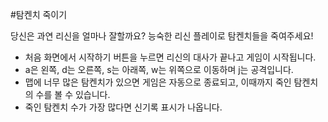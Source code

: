 #탐켄치 죽이기

당신은 과연 리신을 얼마나 잘할까요?
능숙한 리신 플레이로 탐켄치들을 죽여주세요!

* 처음 화면에서 시작하기 버튼을 누르면 리신의 대사가 끝나고 게임이 시작됩니다.
* a은 왼쪽, d는 오른쪽, s는 아래쪽, w는 위쪽으로 이동하며 j는 공격입니다.
* 맵에 너무 많은 탐켄치가 있으면 게임은 자동으로 종료되고, 이때까지 죽인 탐켄치의 수를 볼 수 있습니다.
* 죽인 탐켄치 수가 가장 많다면 신기록 표시가 나옵니다.
